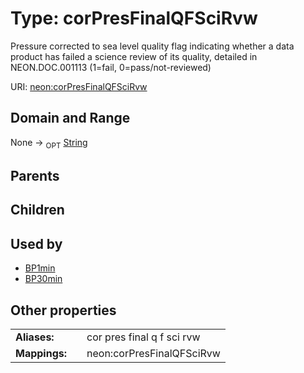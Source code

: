 
# Type: corPresFinalQFSciRvw


Pressure corrected to sea level quality flag indicating whether a data product has failed a science review of its quality, detailed in NEON.DOC.001113 (1=fail, 0=pass/not-reviewed)

URI: [neon:corPresFinalQFSciRvw](https://data.neonscience.org/corPresFinalQFSciRvw)


## Domain and Range

None ->  <sub>OPT</sub> [String](types/String.md)

## Parents


## Children


## Used by

 * [BP1min](BP1min.md)
 * [BP30min](BP30min.md)

## Other properties

|  |  |  |
| --- | --- | --- |
| **Aliases:** | | cor pres final q f sci rvw |
| **Mappings:** | | neon:corPresFinalQFSciRvw |


